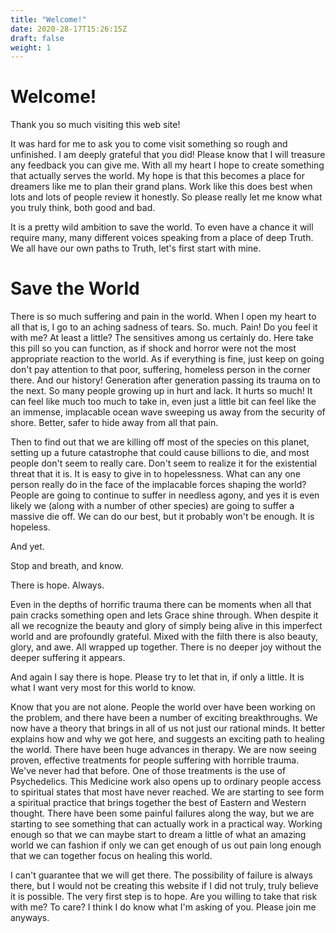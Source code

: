 ```yaml
---
title: "Welcome!"
date: 2020-28-17T15:26:15Z
draft: false
weight: 1
---
```

# Welcome!

Thank you so much visiting this web site!

It was hard for me to ask you to come visit something so rough and unfinished. I am deeply grateful that you did! Please know that I will treasure any feedback you can give me. With all my heart I hope to create something that actually serves the world. My hope is that this becomes a place for dreamers like me to plan their grand plans. Work like this does best when lots and lots of people review it honestly. So please really let me know what you truly think, both good and bad.

It is a pretty wild ambition to save the world. To even have a chance it will require many, many different voices speaking from a place of deep Truth. We all have our own paths to Truth, let's first start with mine.

# Save the World

There is so much suffering and pain in the world. When I open my heart to all that is, I go to an aching sadness of tears. So. much. Pain! Do you feel it with me? At least a little? The sensitives among us certainly do. Here take this pill so you can function, as if shock and horror were not the most appropriate reaction to the world. As if everything is fine, just keep on going don't pay attention to that poor, suffering, homeless person in the corner there. And our history! Generation after generation passing its trauma on to the next. So many people growing up in hurt and lack. It hurts so much! It can feel like much too much to take in, even just a little bit can feel like the an immense, implacable ocean wave sweeping us away from the security of shore. Better, safer to hide away from all that pain.

Then to find out that we are killing off most of the species on this planet, setting up a future catastrophe that could cause billions to die, and most people don't seem to really care. Don't seem to realize it for the existential threat that it is. It is easy to give in to hopelessness. What can any one person really do in the face of the implacable forces shaping the world? People are going to continue to suffer in needless agony, and yes it is even likely we (along with a number of other species) are going to suffer a massive die off. We can do our best, but it probably won't be enough. It is hopeless.

And yet.

Stop and breath, and know.

There is hope. Always.

Even in the depths of horrific trauma there can be moments when all that pain cracks something open and lets Grace shine through. When despite it all we recognize the beauty and glory of simply being alive in this imperfect world and are profoundly grateful. Mixed with the filth there is also beauty, glory, and awe. All wrapped up together. There is no deeper joy without the deeper suffering it appears.

And again I say there is hope. Please try to let that in, if only a little. It is what I want very most for this world to know.

Know that you are not alone. People the world over have been working on the problem, and there have been a number of exciting breakthroughs. We now have a theory that brings in all of us not just our rational minds. It better explains how and why we got here, and suggests an exciting path to healing the world. There have been huge advances in therapy. We are now seeing proven, effective treatments for people suffering with horrible trauma. We've never had that before. One of those treatments is the use of Psychedelics. This Medicine work also opens up to ordinary people access to spiritual states that most have never reached. We are starting to see form a spiritual practice that brings together the best of Eastern and Western thought. There have been some painful failures along the way, but we are starting to see something that can actually work in a practical way. Working enough so that we can maybe start to dream a little of what an amazing world we can fashion if only we can get enough of us out pain long enough that we can together focus on healing this world.

I can't guarantee that we will get there. The possibility of failure is always there, but I would not be
creating this website if I did not truly, truly believe it is possible. The very first step is to hope. Are you willing
to take that risk with me? To care? I think I do know what I'm asking of you. Please join me anyways.
